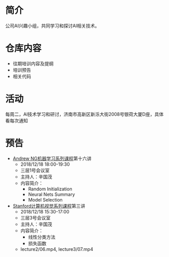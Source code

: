 # 简介
公司AI兴趣小组，共同学习和探讨AI相关技术。
# 仓库内容
- 往期培训内容及提纲
- 培训预告
- 相关代码
# 活动
每周二，AI技术学习和研讨，济南市高新区新泺大街2008号银荷大厦D座，具体看每次通知
# 预告
- [Andrew NG机器学习系列课程](https://github.com/guomxin/SIGAI/blob/master/NGMachineLearningTraining.md)第十六讲
  - 2018/12/18 18:00-19:30
  - 三层1号会议室
  - 主持人：辛国茂
  - 内容简介：
    - Random Initialization
    - Neural Nets Summary
    - Model Selection
- [Stanford计算机视觉系列课程](https://github.com/guomxin/SIGAI/blob/master/CS231n-2017.md)第三讲
  - 2018/12/18 15:30-17:00
  - 三层3号会议室
  - 主持人：辛国茂
  - 内容简介：
    - 线性分类方法
    - 损失函数
  - lecture2/06.mp4, lecture3/07.mp4